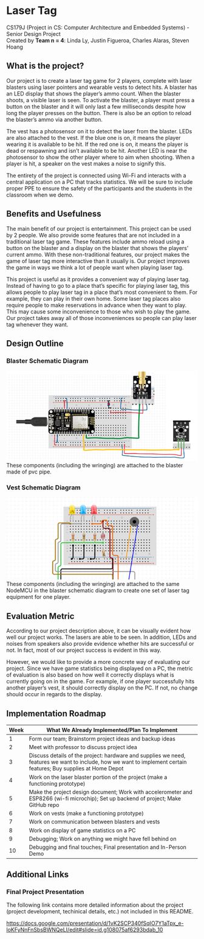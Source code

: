 # Laser Tag 
CS179J (Project in CS: Computer Architecture and Embedded Systems) - Senior Design Project   
Created by **Team n = 4**: Linda Ly, Justin Figueroa, Charles Alaras, Steven Hoang

## What is the project?
Our project is to create a laser tag game for 2 players, complete with laser blasters using laser pointers and wearable vests to detect hits. A blaster has an LED display that shows the player’s ammo count. When the blaster shoots, a visible laser is seen. To activate the blaster, a player must press a button on the blaster and it will only last a few milliseconds despite how long the player presses on the button. There is also be an option to reload the blaster’s ammo via another button.  

The vest has a photosensor on it to detect the laser from the blaster. LEDs are also attached to the vest. If the blue one is on, it means the player wearing it is available to be hit. If the red one is on, it means the player is dead or respawning and isn’t available to be hit. Another LED is near the photosensor to show the other player where to aim when shooting. When a player is hit, a speaker on the vest makes a noise to signify this.   

The entirety of the project is connected using Wi-Fi and interacts with a central application on a PC that tracks statistics. We will be sure to include proper PPE to ensure the safety of the participants and the students in the classroom when we demo.

## Benefits and Usefulness
The main benefit of our project is entertainment. This project can be used by 2 people. We also provide some features that are not included in a traditional laser tag game. These features include ammo reload using a button on the blaster and a display on the blaster  that shows the players’ current ammo. With these non-traditional features, our project makes the game of laser tag more interactive than it usually is. Our project improves the game in ways we think a lot of people want when playing laser tag.  

This project is useful as it provides a convenient way of playing laser tag. Instead of having to go to a place that’s specific for playing laser tag, this allows people to play laser tag in a place that’s most convenient to them. For example, they can play in their own home. Some laser tag places also require people to make reservations in advance when they want to play. This may cause some inconvenience to those who wish to play the game. Our project takes away all of those inconveniences so people can play laser tag whenever they want. 

## Design Outline
### Blaster Schematic Diagram
![Blaster Schematic](Blaster_Schematic.png)  
These components (including the wringing) are attached to the blaster made of pvc pipe.

### Vest Schematic Diagram
![Vest Schematic](Vest_Schematic.png)  
These components (including the wringing) are attached to the same NodeMCU in the blaster schematic diagram to create one set of laser tag equipment for one player. 

## Evaluation Metric
According to our project description above, it can be visually evident how well our project works. The lasers are able to be seen. In addition, LEDs and noises from speakers also provide evidence whether hits are successful or not. In fact, most of our project success is evident in this way.  

However, we would like to provide a more concrete way of evaluating our project. Since we have game statistics being displayed on a PC, the metric of evaluation is also based on how well it correctly displays what is currently going on in the game. For example, if one player successfully hits another player’s vest, it should correctly display on the PC. If not, no change should occur in regards to the display.

## Implementation Roadmap
| Week         | What We Already Implemented/Plan To Implement   | 
|--------------|-------------------------------------------------|
| 1            | Form our team; Brainstorm project ideas and backup ideas |                           
| 2            | Meet with professor to discuss project idea  | 
| 3            | Discuss details of the project: hardware and supplies we need, features we want to include, how we want to implement certain features; Buy supplies at Home Depot |
| 4            | Work on the laser blaster portion of the project (make a functioning prototype)| 
| 5            | Make the project design document; Work with accelerometer and ESP8266 (wi-fi  microchip); Set up backend of project; Make GitHub repo | 
| 6            | Work on vests (make a functioning prototype) | 
| 7            | Work on communication between blasters and vests | 
| 8            | Work on display of game statistics on a PC | 
| 9            | Debugging; Work on anything we might have fell behind on | 
| 10           | Debugging and final touches; Final presentation and In-Person Demo | 

## Additional Links
### Final Project Presentation

The following link contains more detailed information about the project (project development, techinical details, etc.) not included in this README.  

https://docs.google.com/presentation/d/1vK2SCP340fSqIO7Y1aTpx_e-loKFyNnFnSbsBWNQeLI/edit#slide=id.g108075af6293bdab_10


